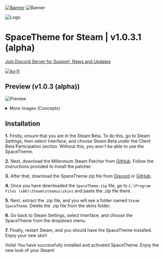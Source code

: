 [![Banner](https://i.imgur.com/6L2KOaR.png)](https://github.com/SpaceEnergy/SpaceTheme-Discord)
![Banner](https://i.imgur.com/x79vVYl.png)

![Logo](https://i.imgur.com/oo9MNQb.png)
# SpaceTheme for Steam | v1.0.3.1 (alpha)
[Join Discord Server for Support, News and Updates](https://discord.gg/7Zv8Xz3Vzn)

[![ko-fi](https://ko-fi.com/img/githubbutton_sm.svg)](https://ko-fi.com/spaceenergy)

## Preview (v1.0.3 (alpha))
![Preview](https://i.imgur.com/ote9jBz.png)
<details>
  <summary>More images (Concepts)</summary>
  <h3>Library home</h3>
  <img src="https://i.imgur.com/Wr0S4Go.png">
  <h3>Library gamepage</h3>
  <img src="https://i.imgur.com/s9bQdOK.png">
  <h3>Store</h3>
  <img src="https://i.imgur.com/DC2u3hh.png">
</details>
  
## Installation
**1.** Firstly, ensure that you are in the Steam Beta. To do this, go to Steam Settings, then select Interface, and choose Steam Beta under the Client Beta Participation section. Without this, you won't be able to use the SpaceTheme.

**2.** Next, download the Millennium Steam Patcher from [GitHub](https://github.com/ShadowMonster99/millennium-steam-patcher). Follow the instructions provided to install the patcher.

**3.** After that, download the SpaceTheme.zip file from [Discord](https://discord.com/channels/1104516050537685144/1104552443221655603) or [GitHub](https://github.com/SpaceEnergy/SpaceTheme-Steam/releases).

**4.** Once you have downloaded the `SpaceTheme.zip` file, go to `C:\Program Files (x86)\Steam\steamui\skins` and paste the .zip file there.

**5.** Next, extract the .zip file, and you will see a folder named `Steam SpaceTheme`. Delete the .zip file from the skins folder.

**6.** Go back to Steam Settings, select Interface, and choose the SpaceTheme from the dropdown menu.

**7.** Finally, restart Steam, and you should have the SpaceTheme installed. Enjoy your new skin!

Voila! You have successfully installed and activated SpaceTheme. Enjoy the new look of your Steam!
